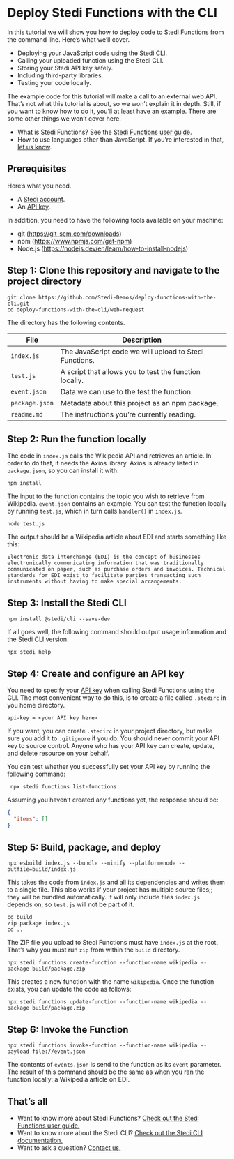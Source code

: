 # Deploy Stedi Functions with the CLI

In this tutorial we will show you how to deploy code to Stedi Functions from the command line. Here’s what we’ll cover.

- Deploying your JavaScript code using the Stedi CLI.
- Calling your uploaded function using the Stedi CLI.
- Storing your Stedi API key safely.
- Including third-party libraries.
- Testing your code locally.

The example code for this tutorial will make a call to an external web API. That’s not what this tutorial is about, so we won’t explain it in depth. Still, if you want to know how to do it, you’ll at least have an example. There are some other things we won’t cover here.

- What is Stedi Functions? See the [Stedi Functions user guide](https://www.stedi.com/docs/functions).
- How to use languages other than JavaScript. If you’re interested in that, [let us know](https://www.stedi.com/contact).

## Prerequisites

Here’s what you need.

- A [Stedi account](https://www.stedi.com/auth/sign-up).
- An [API key](https://www.stedi.com/app/settings/api-keys). 

In addition, you need to have the following tools available on your machine:

- git (https://git-scm.com/downloads)
- npm (https://www.npmjs.com/get-npm)
- Node.js (https://nodejs.dev/en/learn/how-to-install-nodejs)

## Step 1: Clone this repository and navigate to the project directory

```console
git clone https://github.com/Stedi-Demos/deploy-functions-with-the-cli.git
cd deploy-functions-with-the-cli/web-request
```

The directory has the following contents.

File           | Description
---------------|------------
`index.js`    | The JavaScript code we will upload to Stedi Functions.
`test.js`     | A script that allows you to test the function locally.
`event.json`   | Data we can use to the test the function.
`package.json` | Metadata about this project as an npm package.
`readme.md`    | The instructions you’re currently reading.

## Step 2: Run the function locally

The code in `index.js` calls the Wikipedia API and retrieves an article. In order to do that, it needs the Axios library. Axios is already listed in `package.json`, so you can install it with:

```console
npm install
```

The input to the function contains the topic you wish to retrieve from Wikipedia. `event.json` contains an example. You can test the function locally by running `test.js`, which in turn calls `handler()` in `index.js`.

```console
node test.js
```

The output should be a Wikipedia article about EDI and starts something like this:

```
Electronic data interchange (EDI) is the concept of businesses electronically communicating information that was traditionally communicated on paper, such as purchase orders and invoices. Technical standards for EDI exist to facilitate parties transacting such instruments without having to make special arrangements.
```

## Step 3: Install the Stedi CLI

```console
npm install @stedi/cli --save-dev
```

If all goes well, the following command should output usage information and the Stedi CLI version.

```console
npx stedi help
```

## Step 4: Create and configure an API key

You need to specify your [API key](https://www.stedi.com/app/settings/api-keys) when calling Stedi Functions using the CLI. The most convenient way to do this, is to create a file called `.stedirc` in you home directory.

```
api-key = <your API key here>
```

If you want, you can create `.stedirc` in your project directory, but make sure you add it to `.gitignore` if you do. You should never commit your API key to source control. Anyone who has your API key can create, update, and delete resource on your behalf.

You can test whether you successfully set your API key by running the following command:

```console
 npx stedi functions list-functions
 ```

Assuming you haven’t created any functions yet, the response should be:

```json
{
  "items": []
}
```

## Step 5: Build, package, and deploy

```console
npx esbuild index.js --bundle --minify --platform=node --outfile=build/index.js
```

This takes the code from `index.js` and all its dependencies and writes them to a single file. This also works if your project has multiple source files;; they will be bundled automatically. It will only include files `index.js` depends on, so `test.js` will not be part of it.

```console
cd build
zip package index.js
cd ..
```

The ZIP file you upload to Stedi Functions must have `index.js` at the root. That’s why you must run `zip` from within the `build` directory.

```console
npx stedi functions create-function --function-name wikipedia --package build/package.zip
```

This creates a new function with the name `wikipedia`. Once the function exists, you can update the code as follows:

```console
npx stedi functions update-function --function-name wikipedia --package build/package.zip
```

## Step 6: Invoke the Function

```console
npx stedi functions invoke-function --function-name wikipedia --payload file://event.json
```

The contents of `events.json` is send to the function as its `event` parameter. The result of this command should be the same as when you ran the function locally: a Wikipedia article on EDI.

## That’s all

- Want to know more about Stedi Functions? [Check out the Stedi Functions user guide.](https://www.stedi.com/docs/functions)
- Want to know more about the Stedi CLI? [Check out the Stedi CLI documentation.](https://www.npmjs.com/package/@stedi/cli)
- Want to ask a question? [Contact us.](https://www.stedi.com/contact)

